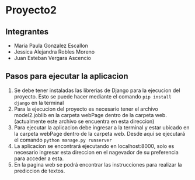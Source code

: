 # Proyecto2

## Integrantes

* Maria Paula Gonzalez Escallon 
* Jessica Alejandra Robles Moreno
* Juan Esteban Vergara Ascencio

## Pasos para ejecutar la aplicacion

1. Se debe tener instaladas las librerias de Django para la ejecucion del proyecto. Esto se puede hacer mediante el comando `pip install django` en la terminal
2. Para la ejecucion del proyecto es necesario tener el archivo model2.joblib en la carpeta webPage dentro de la carpeta web. (actualmente este archivo se encuentra en esta direccion)
3. Para ejecutar la aplicacion debe ingresar a la terminal y estar ubicado en la carpeta webPage dentro de la carpeta web. Desde aquí se ejecutará el comando `python manage.py runserver`
4. La aplicacion se encontrará ejecutando en localhost:8000, solo es necesario ingresar esta direccion en el nagevador de su preferencia para acceder a esta.
5. En la pagina web se podrá encontrar las instrucciones para realizar la prediccion de textos.

